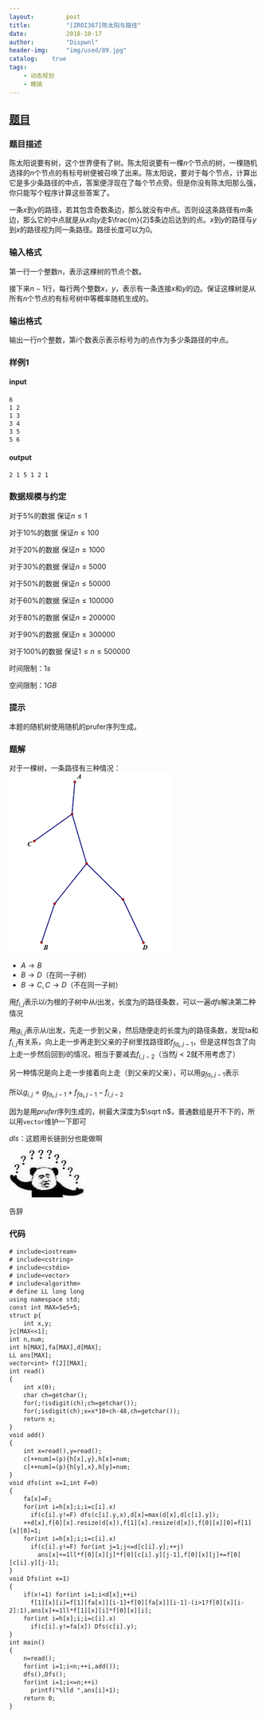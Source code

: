 ```yaml
---
layout:         post
title:          "[ZROI367]陈太阳与路径"
date:           2018-10-17
author:         "Dispwnl"
header-img:     "img/used/89.jpg"
catalog:    true
tags:
    - 动态规划
    - 瞎搞
---
```

## [题目](http://www.zhengruioi.com/problem/367)
### 题目描述
陈太阳说要有树，这个世界便有了树。陈太阳说要有一棵$n$个节点的树，一棵随机选择的$n$个节点的有标号树便被召唤了出来。陈太阳说，要对于每个节点，计算出它是多少条路径的中点，答案便浮现在了每个节点旁。但是你没有陈太阳那么强，你只能写个程序计算这些答案了。

一条$x$到$y$的路径，若其包含奇数条边，那么就没有中点。否则设这条路径有$m$条边，那么它的中点就是从$x$向$y$走$\frac{m}{2}$条边后达到的点。$x$到$y$的路径与$y$到$x$的路径视为同一条路径。路径长度可以为$0$。

### 输入格式
第一行一个整数$n$，表示这棵树的节点个数。

接下来$n-1$行，每行两个整数$x，y$，表示有一条连接$x$和$y$的边。保证这棵树是从所有$n$个节点的有标号树中等概率随机生成的。

### 输出格式
输出一行$n$个整数，第$i$个数表示表示标号为$i$的点作为多少条路径的中点。

### 样例1
#### input
```
6
1 2
1 3
3 4
3 5
5 6
```
#### output
```
2 1 5 1 2 1
```
### 数据规模与约定
对于5%的数据 保证$n \le 1$

对于10%的数据 保证$n \le 100$

对于20%的数据 保证$n \le 1000$

对于30%的数据 保证$n \le 5000$

对于50%的数据 保证$n \le 50000$

对于60%的数据 保证$n \le 100000$

对于80%的数据 保证$n \le 200000$

对于90%的数据 保证$n \le 300000$

对于100%的数据 保证$1 \le n \le 500000$

时间限制：$1s$

空间限制：$1GB$

### 提示
本题的随机树使用随机的prufer序列生成。

### 题解
对于一棵树，一条路径有三种情况：
![](/img/study/sunandtree.png)

- $A\rightarrow B$
- $B\rightarrow D$（在同一子树）
- $B\rightarrow C,C\rightarrow D$（不在同一子树）

用$f_{i,j}$表示以$i$为根的子树中从$i$出发，长度为$j$的路径条数，可以一遍$dfs$解决第二种情况

用$g_{i,j}$表示从$i$出发，先走一步到父亲，然后随便走的长度为$j$的路径条数，发现ta和$f_{i,j}$有关系，向上走一步再走到父亲的子树里找路径即$f_{fa_i,j-1}$，但是这样包含了向上走一步然后回到$i$的情况，相当于要减去$f_{i,j-2}$（当然$j<2$就不用考虑了）

另一种情况是向上走一步接着向上走（到父亲的父亲），可以用$g_{fa_i,j-1}$表示

所以$g_{i,j}=g_{fa_i,j-1}+f_{fa_i,j-1}-f_{i,j-2}$

因为是用$prufer$序列生成的，树最大深度为$\sqrt n$，普通数组是开不下的，所以用<code>vector</code>维护一下即可

$dls$：这题用长链剖分也能做啊

![](/img/qaq/？？？？？.jpg)

告辞

### 代码
```
# include<iostream>
# include<cstring>
# include<cstdio>
# include<vector> 
# include<algorithm>
# define LL long long
using namespace std;
const int MAX=5e5+5;
struct p{
	int x,y;
}c[MAX<<1];
int n,num;
int h[MAX],fa[MAX],d[MAX];
LL ans[MAX];
vector<int> f[2][MAX];
int read()
{
	int x(0);
	char ch=getchar();
	for(;!isdigit(ch);ch=getchar());
	for(;isdigit(ch);x=x*10+ch-48,ch=getchar());
	return x;
}
void add()
{
	int x=read(),y=read();
	c[++num]=(p){h[x],y},h[x]=num;
	c[++num]=(p){h[y],x},h[y]=num;
}
void dfs(int x=1,int F=0)
{
	fa[x]=F;
	for(int i=h[x];i;i=c[i].x)
	  if(c[i].y!=F) dfs(c[i].y,x),d[x]=max(d[x],d[c[i].y]);
	++d[x],f[0][x].resize(d[x]),f[1][x].resize(d[x]),f[0][x][0]=f[1][x][0]=1;
	for(int i=h[x];i;i=c[i].x)
	  if(c[i].y!=F) for(int j=1;j<=d[c[i].y];++j)
	    ans[x]+=1ll*f[0][x][j]*f[0][c[i].y][j-1],f[0][x][j]+=f[0][c[i].y][j-1];
}
void Dfs(int x=1)
{
	if(x!=1) for(int i=1;i<d[x];++i)
	  f[1][x][i]=f[1][fa[x]][i-1]+f[0][fa[x]][i-1]-(i>1?f[0][x][i-2]:1),ans[x]+=1ll*f[1][x][i]*f[0][x][i];
	for(int i=h[x];i;i=c[i].x)
	  if(c[i].y!=fa[x]) Dfs(c[i].y);
}
int main()
{
	n=read();
	for(int i=1;i<n;++i,add());
	dfs(),Dfs();
	for(int i=1;i<=n;++i)
	  printf("%lld ",ans[i]+1);
	return 0;
}
```
